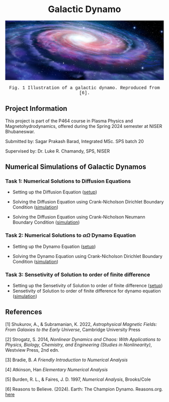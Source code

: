 <div align="center">
  <h1>Galactic Dynamo</h1>
</div>

![Galactic Dynamo](galactic_dynamo.jpg)

<p align="center" style="font-family: 'Courier New', monospace; font-size: 14px;">
  Fig. 1 Illustration of a galactic dynamo. Reproduced from [6].
</p>

## Project Information

This project is part of the P464 course in Plasma Physics and Magnetohydrodynamics, offered during the Spring 2024 semester at NISER Bhubaneswar.

Submitted by: Sagar Prakash Barad, Integrated MSc. SPS batch 20

Supervised by: Dr. Luke R. Chamandy, SPS, NISER

## Numerical Simulations of Galactic Dynamos

### Task 1: Numerical Solutions to Diffusion Equations

- Setting up the Diffusion Equation ([setup](/diffusion_dquation_simulations/diffusion_equation.md))
  
- Solving the Diffusion Equation using Crank-Nicholson Dirichlet Boundary Condition ([simulation](/diffusion_equation_simulations/z_approximation/diffusion_equation_dirichlet.ipynb))
  
- Solving the Diffusion Equation using Crank-Nicholson Neumann Boundary Condition ([simulation](/diffusion_equation_simulations/z_approximation/diffusion_equation_neumann.ipynb))

### Task 2: Numerical Solutions to $\alpha \Omega$ Dynamo Equation

- Setting up the Dynamo Equation ([setup](/alpha_omega_dynamos/alpha_omega_dynamo.md))

- Solving the Dynamo Equation using Crank-Nicholson Dirichlet Boundary Condition ([simulation](/alpha_omega_dynamos/z_approximation/alpha_omega_dynamo.ipynb))


### Task 3: Sensetivity of Solution to order of finite difference

- Setting up the Sensetivity of Solution to order of finite difference ([setup](/sensetivity_to_finite_order/sensetivity_analysis.md))
- Sensetivity of Solution to order of finite difference for dynamo equation ([simulation](/sensetivity_to_finite_order/diffusion_equation.ipynb))

## References

[1] Shukurov, A., & Subramanian, K. 2022, *Astrophysical Magnetic Fields: From Galaxies to the Early Universe*, Cambridge University Press

[2] Strogatz, S. 2014, *Nonlinear Dynamics and Chaos: With Applications to Physics, Biology, Chemistry, and Engineering (Studies in Nonlinearity)*, Westview Press, 2nd edn.

[3] Bradie, B. *A Friendly Introduction to Numerical Analysis*

[4] Atkinson, Han *Elementary Numerical Analysis*

[5] Burden, R. L., & Faires, J. D. 1997, *Numerical Analysis*, Brooks/Cole

[6] Reasons to Believe. (2024). Earth: The Champion Dynamo. Reasons.org. [here](https://reasons.org/explore/publications/articles/earth-the-champion-dynamo)


